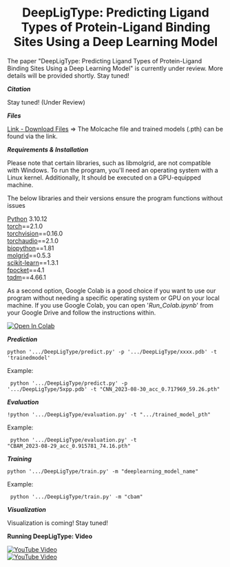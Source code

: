 <div align="center" style="text-align: center;">
  <h1>DeepLigType: Predicting Ligand Types of Protein-Ligand Binding Sites Using a Deep Learning Model</h1>
</div>

The paper "DeepLigType: Predicting Ligand Types of Protein-Ligand Binding Sites Using a Deep Learning Model" is currently under review. More details will be provided shortly. Stay tuned!


**_Citation_**

Stay tuned! (Under Review)

**_Files_**

[Link - Download Files](https://drive.google.com/drive/folders/1WVIpv6CbHBnRcE_0qR8E9AEwu7-CGgCZ?usp=sharing) => The Molcache file and trained models (.pth) can be found via the link.

**_Requirements & Installation_**

Please note that certain libraries, such as libmolgrid, are not compatible with Windows. To run the program, you'll need an operating system with a Linux kernel. Additionally, It should be executed on a GPU-equipped machine.

The below libraries and their versions ensure the program functions without issues

[Python](https://github.com/python) 3.10.12<br/>
[torch](https://github.com/pytorch/pytorch)==2.1.0<br/>
[torchvision](https://github.com/pytorch/pytorch)==0.16.0<br/>
[torchaudio](https://github.com/pytorch/pytorch)==2.1.0<br/>
[biopython](https://github.com/biopython/biopython)==1.81<br/>
[molgrid](https://github.com/gnina/libmolgrid)==0.5.3<br/>
[scikit-learn](https://github.com/scikit-learn/scikit-learn)==1.3.1<br/>
[fpocket](https://github.com/Discngine/fpocket)==4.1<br/>
[tqdm](https://github.com/tqdm/tqdm)==4.66.1<br/>


As a second option, Google Colab is a good choice if you want to use our program without needing a specific operating system or GPU on your local machine. If you use Google Colab, you can open '_Run_Colab.ipynb_' from your Google Drive and follow the instructions within.

[![Open In Colab](https://colab.research.google.com/assets/colab-badge.svg)](https://colab.research.google.com/github/drorhunvural/DeepLigType/blob/main/Run_Colab.ipynb)

**_Prediction_**

```python '.../DeepLigType/predict.py' -p '.../DeepLigType/xxxx.pdb' -t 'trainedmodel'```

Example: <pre><code> python '.../DeepLigType/predict.py' -p '.../DeepLigType/5xpp.pdb' -t "CNN_2023-08-30_acc_0.717969_59.26.pth" </code></pre>


**_Evaluation_**

```!python '.../DeepLigType/evaluation.py' -t ".../trained_model_pth"```

Example: <pre><code> python '.../DeepLigType/evaluation.py' -t "CBAM_2023-08-29_acc_0.915781_74.16.pth" </code></pre>

**_Training_**

```python '.../DeepLigType/train.py' -m "deeplearning_model_name" ```

Example: <pre><code> python '.../DeepLigType/train.py' -m "cbam" </code></pre>

**_Visualization_**

Visualization is coming! Stay tuned!

**Running DeepLigType: Video**<br/>


[![YouTube Video](https://img.shields.io/badge/Watch%20on%20YouTube-red?style=for-the-badge&logo=youtube)](https://youtu.be/SobCab1fZeA?si=u-soXHHxLBHp8lUL)
<br/>
[![YouTube Video](https://img.youtube.com/vi/SobCab1fZeA/0.jpg)](https://youtu.be/SobCab1fZeA?si=u-soXHHxLBHp8lUL)